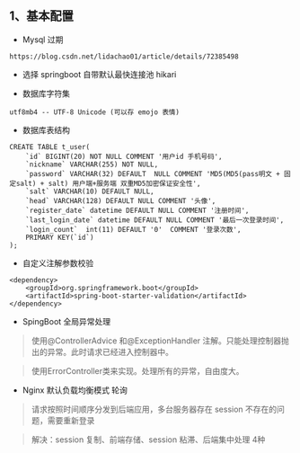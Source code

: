 ## 1、基本配置
* Mysql 过期
```
https://blog.csdn.net/lidachao01/article/details/72385498
```
* 选择 springboot 自带默认最快连接池 hikari 

* 数据库字符集
```
utf8mb4 -- UTF-8 Unicode (可以存 emojo 表情)
```
* 数据库表结构
```
CREATE TABLE t_user(
	`id` BIGINT(20) NOT NULL COMMENT '用户id 手机号码',
	`nickname` VARCHAR(255) NOT NULL,
	`password` VARCHAR(32) DEFAULT  NULL COMMENT 'MD5(MD5(pass明文 + 固定salt) + salt) 用户端+服务端 双重MD5加密保证安全性',
	`salt` VARCHAR(10) DEFAULT NULL,
	`head` VARCHAR(128) DEFAULT NULL COMMENT '头像',
	`register_date` datetime DEFAULT NULL COMMENT '注册时间',
	`last_login_date` datetime DEFAULT NULL COMMENT '最后一次登录时间',
	`login_count`  int(11) DEFAULT '0'  COMMENT '登录次数',
	PRIMARY KEY(`id`)
);
```
* 自定义注解参数校验
```
<dependency>
    <groupId>org.springframework.boot</groupId>
    <artifactId>spring-boot-starter-validation</artifactId>
</dependency>
```
* SpingBoot 全局异常处理

> 使用@ControllerAdvice 和@ExceptionHandler 注解。只能处理控制器抛出的异常。此时请求已经进入控制器中。

> 使用ErrorController类来实现。处理所有的异常，自由度大。

* Nginx 默认负载均衡模式 轮询
> 请求按照时间顺序分发到后端应用，多台服务器存在 session 不存在的问题，需要重新登录

> 解决：session 复制、前端存储、session 粘滞、后端集中处理 4种